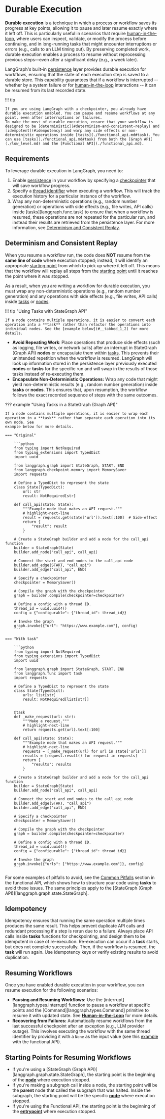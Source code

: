 # Durable Execution

**Durable execution** is a technique in which a process or workflow saves its progress at key points, allowing it to pause and later resume exactly where it left off. This is particularly useful in scenarios that require [human-in-the-loop](./human_in_the_loop.md), where users can inspect, validate, or modify the process before continuing, and in long-running tasks that might encounter interruptions or errors (e.g., calls to an LLM timing out). By preserving completed work, durable execution enables a process to resume without reprocessing previous steps—even after a significant delay (e.g., a week later). 

LangGraph's built-in [persistence](./persistence.md) layer provides durable execution for workflows, ensuring that the state of each execution step is saved to a durable store. This capability guarantees that if a workflow is interrupted -- whether by a system failure or for [human-in-the-loop](./human_in_the_loop.md) interactions -- it can be resumed from its last recorded state.

!!! tip

    If you are using LangGraph with a checkpointer, you already have durable execution enabled. You can pause and resume workflows at any point, even after interruptions or failures.
    To make the most of durable execution, ensure that your workflow is designed to be [deterministic](#determinism-and-consistent-replay) and [idempotent](#idempotency) and warp any side effects or non-deterministic operations inside [tasks](./functional_api.md#task). You can use [tasks](./functional_api.md#task) from both the [Graph API](./low_level.md) and the [Functional API](./functional_api.md).

## Requirements

To leverage durable execution in LangGraph, you need to:

1. Enable [persistence](./persistence.md) in your workflow by specifying a [checkpointer](./persistence.md#checkpointer-libraries) that will save workflow progress.
2. Specify a [thread identifier](./persistence.md#threads) when executing a workflow. This will track the execution history for a particular instance of the workflow.
3. Wrap any non-deterministic operations (e.g., random number generation) or operations with side effects (e.g., file writes, API calls) inside [tasks][langgraph.func.task] to ensure that when a workflow is resumed, these operations are not repeated for the particular run, and instead their results are retrieved from the persistence layer. For more information, see [Determinism and Consistent Replay](#determinism-and-consistent-replay).

## Determinism and Consistent Replay

When you resume a workflow run, the code does **NOT** resume from the **same line of code** where execution stopped; instead, it will identify an appropriate [starting point](#starting-points-for-resuming-workflows) from which to pick up where it left off. This means that the workflow will replay all steps from the [starting point](#starting-points-for-resuming-workflows) until it reaches the point where it was stopped.

As a result, when you are writing a workflow for durable execution, you must wrap any non-deterministic operations (e.g., random number generation) and any operations with side effects (e.g., file writes, API calls) inside [tasks](./functional_api.md#task) or [nodes](./low_level.md#nodes).

!!! tip "Using Tasks with StateGraph API"

    If a node contains multiple operations, it is easier to convert each operation into a **task** rather than refactor the operations into individual nodes. See the [example below](#__tabbed_1_2) for more details.

- **Avoid Repeating Work**:  Place operations that produce side effects (such as logging, file writes, or network calls) after an interrupt in StateGraph (Graph API) **nodes** or encapsulate them within [tasks](./functional_api.md#task). This prevents their unintended repetition when the workflow is resumed. LangGraph will look up information stored in the persistence layer previously executed **nodes** or **tasks** for the specific run and will swap in the results of those tasks instead of re-executing them.
- **Encapsulate Non-Deterministic Operations:**  Wrap any code that might yield non-deterministic results (e.g., random number generation) inside **tasks** or **nodes**. This ensures that, upon resumption, the workflow follows the exact recorded sequence of steps with the same outcomes.


??? example "Using Tasks in a StateGraph (Graph API)"

    If a node contains multiple operations, it is easier to wrap each operation in a **task** rather than separate each operation into its own node. See
    example below for more details.

    === "Original"

        ```python
        from typing import NotRequired
        from typing_extensions import TypedDict
        import uuid

        from langgraph.graph import StateGraph, START, END
        from langgraph.checkpoint.memory import MemorySaver
        import requests

        # Define a TypedDict to represent the state
        class State(TypedDict):
            url: str
            result: NotRequired[str]

        def call_api(state: State):
            """Example node that makes an API request."""
            # highlight-next-line
            result = requests.get(state['url']).text[:100]  # Side-effect
            return {
                "result": result
            }

        # Create a StateGraph builder and add a node for the call_api function
        builder = StateGraph(State)
        builder.add_node("call_api", call_api)

        # Connect the start and end nodes to the call_api node
        builder.add_edge(START, "call_api")
        builder.add_edge("call_api", END)

        # Specify a checkpointer
        checkpointer = MemorySaver()

        # Compile the graph with the checkpointer
        graph = builder.compile(checkpointer=checkpointer)

        # Define a config with a thread ID.
        thread_id = uuid.uuid4()
        config = {"configurable": {"thread_id": thread_id}}

        # Invoke the graph
        graph.invoke({"url": "https://www.example.com"}, config)
        ```

    === "With task"

        ```python
        from typing import NotRequired
        from typing_extensions import TypedDict
        import uuid

        from langgraph.graph import StateGraph, START, END
        from langgraph.func import task
        import requests

        # Define a TypedDict to represent the state
        class State(TypedDict):
            urls: list[str]
            result: NotRequired[list[str]]


        @task
        def _make_request(url: str):
            """Make a request."""
            # highlight-next-line
            return requests.get(url).text[:100]

        def call_api(state: State):
            """Example node that makes an API request."""
            # highlight-next-line
            requests = [_make_request(url) for url in state['urls']]
            results = [request.result() for request in requests]
            return {
                "results": results
            }

        # Create a StateGraph builder and add a node for the call_api function
        builder = StateGraph(State)
        builder.add_node("call_api", call_api)

        # Connect the start and end nodes to the call_api node
        builder.add_edge(START, "call_api")
        builder.add_edge("call_api", END)

        # Specify a checkpointer
        checkpointer = MemorySaver()

        # Compile the graph with the checkpointer
        graph = builder.compile(checkpointer=checkpointer)

        # Define a config with a thread ID.
        thread_id = uuid.uuid4()
        config = {"configurable": {"thread_id": thread_id}}

        # Invoke the graph
        graph.invoke({"urls": ["https://www.example.com"]}, config)
        ```

For some examples of pitfalls to avoid, see the [Common Pitfalls](./functional_api.md#common-pitfalls) section in the functional API, which shows
how to structure your code using **tasks** to avoid these issues. The same principles apply to the [StateGraph (Graph API)][langgraph.graph.state.StateGraph].

## Idempotency

Idempotency ensures that running the same operation multiple times produces the same result. This helps prevent duplicate API calls and redundant processing if a step is rerun due to a failure. Always place API calls inside **tasks** functions for checkpointing, and design them to be idempotent in case of re-execution. Re-execution can occur if a **task** starts, but does not complete successfully. Then, if the workflow is resumed, the **task** will run again. Use idempotency keys or verify existing results to avoid duplication.

## Resuming Workflows

Once you have enabled durable execution in your workflow, you can resume execution for the following scenarios:

- **Pausing and Resuming Workflows:** Use the [interrupt][langgraph.types.interrupt] function to pause a workflow at specific points and the [Command][langgraph.types.Command] primitive to resume it with updated state. See [**Human-in-the-Loop**](./human_in_the_loop.md) for more details.
- **Recovering from Failures:** Automatically resume workflows from the last successful checkpoint after an exception (e.g., LLM provider outage). This involves executing the workflow with the same thread identifier by providing it with a `None` as the input value (see this [example](./functional_api.md#resuming-after-an-error) with the functional API).

## Starting Points for Resuming Workflows

* If you're using a [StateGraph (Graph API)][langgraph.graph.state.StateGraph], the starting point is the beginning of the [**node**](./low_level.md#nodes) where execution stopped. 
* If you're making a subgraph call inside a node, the starting point will be the **parent** node that called the subgraph that was halted.
Inside the subgraph, the starting point will be the specific [**node**](./low_level.md#nodes) where execution stopped.
* If you're using the Functional API, the starting point is the beginning of the [**entrypoint**](./functional_api.md#entrypoint) where execution stopped.